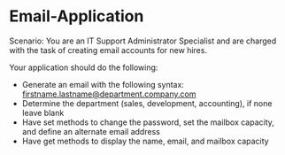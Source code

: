 # Email-Application


Scenario: You are an IT Support Administrator Specialist and are
charged with the task of creating email accounts for new hires.

Your application should do the following:

* Generate an email with the following syntax: firstname.lastname@department.company.com
* Determine the department (sales, development, accounting), if none leave blank
* Have set methods to change the password, set the mailbox capacity, and define an alternate
email address
* Have get methods to display the name, email, and mailbox capacity
